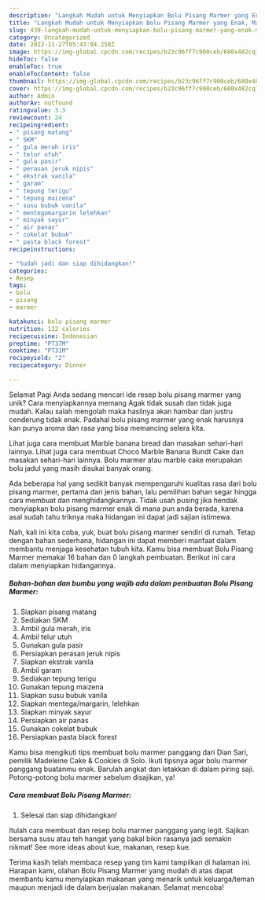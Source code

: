 ```yaml
---
description: "Langkah Mudah untuk Menyiapkan Bolu Pisang Marmer yang Enak, Mantap"
title: "Langkah Mudah untuk Menyiapkan Bolu Pisang Marmer yang Enak, Mantap"
slug: 439-langkah-mudah-untuk-menyiapkan-bolu-pisang-marmer-yang-enak-mantap
category: Uncategorized
date: 2022-11-27T05:43:04.258Z
image: https://img-global.cpcdn.com/recipes/b23c96ff7c900ceb/680x482cq70/bolu-pisang-marmer-foto-resep-utama.jpg
hideToc: false
enableToc: true
enableTocContent: false
thumbnail: https://img-global.cpcdn.com/recipes/b23c96ff7c900ceb/680x482cq70/bolu-pisang-marmer-foto-resep-utama.jpg
cover: https://img-global.cpcdn.com/recipes/b23c96ff7c900ceb/680x482cq70/bolu-pisang-marmer-foto-resep-utama.jpg
author: Admin
authorAv: notfound
ratingvalue: 3.3
reviewcount: 24
recipeingredient:
- " pisang matang"
- " SKM"
- " gula merah iris"
- " telur utuh"
- " gula pasir"
- " perasan jeruk nipis"
- " ekstrak vanila"
- " garam"
- " tepung terigu"
- " tepung maizena"
- " susu bubuk vanila"
- " mentegamargarin lelehkan"
- " minyak sayur"
- " air panas"
- " cokelat bubuk"
- " pasta black forest"
recipeinstructions:

- "Sudah jadi dan siap dihidangkan!"
categories:
- Resep
tags:
- bolu
- pisang
- marmer

katakunci: bolu pisang marmer 
nutrition: 112 calories
recipecuisine: Indonesian
preptime: "PT37M"
cooktime: "PT31M"
recipeyield: "2"
recipecategory: Dinner

---
```



Selamat Pagi Anda sedang mencari ide resep bolu pisang marmer yang unik? Cara menyiapkannya memang Agak tidak susah dan tidak juga mudah. Kalau salah mengolah maka hasilnya akan hambar dan justru cenderung tidak enak. Padahal bolu pisang marmer yang enak harusnya kan punya aroma dan rasa yang bisa memancing selera kita.


Lihat juga cara membuat Marble banana bread dan masakan sehari-hari lainnya. Lihat juga cara membuat Choco Marble Banana Bundt Cake dan masakan sehari-hari lainnya. Bolu marmer atau marble cake merupakan bolu jadul yang masih disukai banyak orang.

Ada beberapa hal yang sedikit banyak mempengaruhi kualitas rasa dari bolu pisang marmer, pertama dari jenis bahan, lalu pemilihan bahan segar hingga cara membuat dan menghidangkannya. Tidak usah pusing jika hendak menyiapkan bolu pisang marmer enak di mana pun anda berada, karena asal sudah tahu triknya maka hidangan ini dapat jadi sajian istimewa.


Nah, kali ini kita coba, yuk, buat bolu pisang marmer sendiri di rumah. Tetap dengan bahan sederhana, hidangan ini dapat memberi manfaat dalam membantu menjaga kesehatan tubuh kita. Kamu bisa membuat Bolu Pisang Marmer memakai 16 bahan dan 0 langkah pembuatan. Berikut ini cara dalam menyiapkan hidangannya.

<!--inarticleads1-->

##### Bahan-bahan dan bumbu yang wajib ada dalam pembuatan Bolu Pisang Marmer:

1. Siapkan  pisang matang
1. Sediakan  SKM
1. Ambil  gula merah, iris
1. Ambil  telur utuh
1. Gunakan  gula pasir
1. Persiapkan  perasan jeruk nipis
1. Siapkan  ekstrak vanila
1. Ambil  garam
1. Sediakan  tepung terigu
1. Gunakan  tepung maizena
1. Siapkan  susu bubuk vanila
1. Siapkan  mentega/margarin, lelehkan
1. Siapkan  minyak sayur
1. Persiapkan  air panas
1. Gunakan  cokelat bubuk
1. Persiapkan  pasta black forest


Kamu bisa mengikuti tips membuat bolu marmer panggang dari Dian Sari, pemilik Madeleine Cake &amp; Cookies di Solo. Ikuti tipsnya agar bolu marmer panggang buatanmu enak. Barulah angkat dan letakkan di dalam piring saji. Potong-potong bolu marmer sebelum disajikan, ya! 

<!--inarticleads2-->

##### Cara membuat Bolu Pisang Marmer:


1. Selesai dan siap dihidangkan!

Itulah cara membuat dan resep bolu marmer panggang yang legit. Sajikan bersama susu atau teh hangat yang bakal bikin rasanya jadi semakin nikmat! See more ideas about kue, makanan, resep kue. 

Terima kasih telah membaca resep yang tim kami tampilkan di halaman ini. Harapan kami, olahan Bolu Pisang Marmer yang mudah di atas dapat membantu kamu menyiapkan makanan yang menarik untuk keluarga/teman maupun menjadi ide dalam berjualan makanan. Selamat mencoba!
